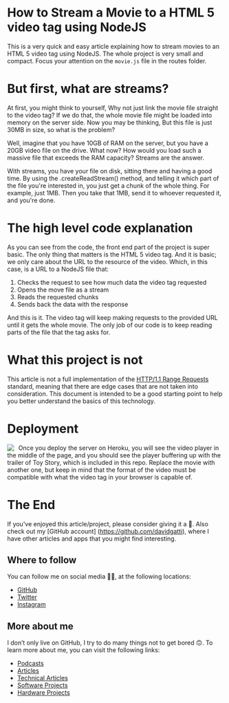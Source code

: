 # How to Stream a Movie to a HTML 5 video tag using NodeJS

This is a very quick and easy article explaining how to stream movies to an HTML 5 video tag using NodeJS. The whole project is very small and compact. Focus your attention on the `movie.js` file in the routes folder.

# But first, what are streams?

At first, you might think to yourself, Why not just link the movie file straight to the video tag? If we do that, the whole movie file might be loaded into memory on the server side. Now you may be thinking, But this file is just 30MB in size, so what is the problem?

Well, imagine that you have 10GB of RAM on the server, but you have a 20GB video file on the drive. What now? How would you load such a massive file that exceeds the RAM capacity? Streams are the answer.

With streams, you have your file on disk, sitting there and having a good time. By using the .createReadStream() method, and telling it which part of the file you're interested in, you just get a chunk of the whole thing. For example, just 1MB. Then you take that 1MB, send it to whoever requested it, and you're done.

# The high level code explanation

As you can see from the code, the front end part of the project is super basic. The only thing that matters is the HTML 5 video tag. And it is basic; we only care about the URL to the resource of the video. Which, in this case, is a URL to a NodeJS file that:

1. Checks the request to see how much data the video tag requested
1. Opens the move file as a stream
1. Reads the requested chunks
1. Sends back the data with the response

And this is it. The video tag will keep making requests to the provided URL until it gets the whole movie. The only job of our code is to keep reading parts of the file that the tag asks for.

# What this project is not

This article is not a full implementation of the [HTTP/1.1 Range Requests](http://svn.tools.ietf.org/svn/wg/httpbis/specs/rfc7233.html#range.units.other) standard, meaning that there are edge cases that are not taken into consideration. This document is intended to be a good starting point to help you better understand the basics of this technology.

# Deployment

<a href="https://heroku.com/deploy?template=https://github.com/davidgatti/How-to-Stream-Movies-using-NodeJS" target="_blank">
<img align="left" style="float: left; margin: 0 10px 0 0;" src="https://www.herokucdn.com/deploy/button.svg"></a>

Once you deploy the server on Heroku, you will see the video player in the middle of the page, and you should see the player buffering up with the trailer of Toy Story, which is included in this repo. Replace the movie with another one, but keep in mind that the format of the video must be compatible with what the video tag in your browser is capable of.

# The End

If you've enjoyed this article/project, please consider giving it a 🌟. Also check out my [GitHub account] (https://github.com/davidgatti), where I have other articles and apps that you might find interesting.

## Where to follow

You can follow me on social media 🐙😇, at the following locations:

- [GitHub](https://github.com/davidgatti)
- [Twitter](https://twitter.com/dawidgatti)
- [Instagram](https://www.instagram.com/gattidavid/)

## More about me

I don’t only live on GitHub, I try to do many things not to get bored 🙃. To learn more about me, you can visit the following links:

- [Podcasts](http://david.gatti.pl/podcasts)
- [Articles](http://david.gatti.pl/articles)
- [Technical Articles](http://david.gatti.pl/technical_articles)
- [Software Projects](http://david.gatti.pl/software_projects)
- [Hardware Projects](http://david.gatti.pl/hardware_projects)
